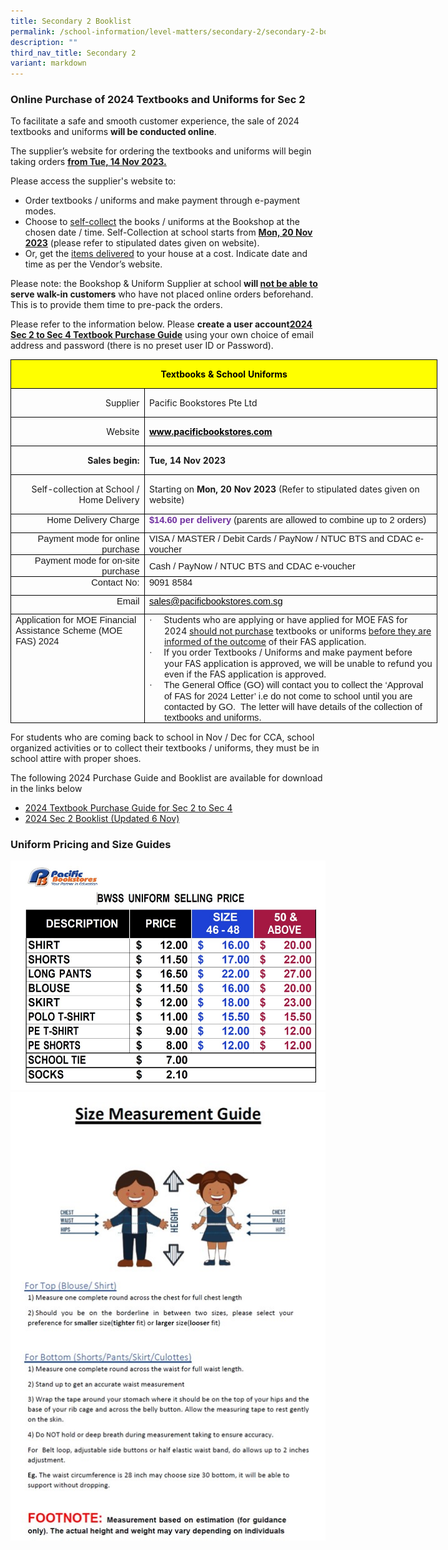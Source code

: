 ```yaml
---
title: Secondary 2 Booklist
permalink: /school-information/level-matters/secondary-2/secondary-2-booklist/
description: ""
third_nav_title: Secondary 2
variant: markdown
---
```

### Online Purchase of 2024 Textbooks and Uniforms for Sec 2
To facilitate a safe and smooth customer experience, the sale of 2024 textbooks and uniforms **will be conducted online**. 

The supplier’s website for ordering the textbooks and uniforms will begin taking orders <u>**from Tue, 14 Nov 2023.** </u>

Please access the supplier's website to:
* Order textbooks / uniforms and make payment through e-payment modes.
* Choose to <u>self-collect</u> the books / uniforms at the Bookshop at the chosen date / time. Self-Collection at school starts from <u><b>Mon, 20 Nov 2023</b></u> (please refer to stipulated dates given on website).
* Or, get the <u>items delivered</u> to your house at a cost.  Indicate date and time as per the Vendor’s website.

Please note: the Bookshop &amp; Uniform Supplier at school <b>will <u>not be able to </u>serve walk-in customers</b> who have not placed online orders beforehand.  This is to provide them time to pre-pack the orders. 

Please refer to the information below. Please <b>create a user account[2024 Sec 2 to Sec 4 Textbook Purchase Guide](/files/Book%20Lists/2024/2024_Bowen_Textbook_Purchase_Guide_S2to4.pdf)</b> using your own choice of email address and password (there is no preset user ID or Password).

<table style="width:512.5pt;border-collapse:collapse;mso-yfti-tbllook:1184;
 mso-padding-alt:0cm 0cm 0cm 0cm" width="683" cellpadding="0" cellspacing="0" border="0" class="MsoNormalTable"><tbody><tr style="mso-yfti-irow:0;mso-yfti-firstrow:yes;height:15.2pt"><td style="width:512.5pt;border:solid windowtext 1.0pt;
  background:yellow;padding:0cm 5.4pt 0cm 5.4pt;height:15.2pt" valign="top" colspan="2" width="683"><p style="text-align:center" align="center" class="MsoNormal"><b><span style="color:black;mso-color-alt:windowtext;mso-ansi-language:EN-SG">Textbooks &amp; School Uniforms</span></b><b><span style="mso-ansi-language:EN-SG"></span></b></p></td></tr><tr style="mso-yfti-irow:1;height:25.25pt"><td style="width:157.0pt;border:solid windowtext 1.0pt;border-top:
  none;padding:0cm 5.4pt 0cm 5.4pt;height:25.25pt" width="209"><p style="text-align:right" align="right" class="MsoNormal"><span style="mso-ansi-language:EN-SG">Supplier</span></p></td><td style="width:355.5pt;border-top:none;border-left:none;
  border-bottom:solid windowtext 1.0pt;border-right:solid windowtext 1.0pt;
  padding:0cm 5.4pt 0cm 5.4pt;height:25.25pt" width="474"><p class="MsoNormal"><span style="mso-ansi-language:EN-SG">Pacific Bookstores Pte Ltd</span></p></td></tr><tr style="mso-yfti-irow:2;height:21.6pt"><td style="width:157.0pt;border:solid windowtext 1.0pt;border-top:
  none;padding:0cm 5.4pt 0cm 5.4pt;height:21.6pt" width="209"><p style="text-align:right" align="right" class="MsoNormal"><span style="mso-ansi-language:EN-SG">Website</span></p></td><td style="width:355.5pt;border-top:none;border-left:
  none;border-bottom:solid windowtext 1.0pt;border-right:solid windowtext 1.0pt;
  padding:0cm 5.4pt 0cm 5.4pt;height:21.6pt" valign="top" width="474"><p class="MsoNormal"><span lang="EN-US"><a href="http://www.pacificbookstores.com"><b><span style="color:windowtext">www.pacificbookstores.com</span></b></a></span><i><span style="font-size:10.0pt;line-height:107%;mso-ansi-language:EN-SG"></span></i></p></td></tr><tr style="mso-yfti-irow:3;height:21.6pt"><td style="width:157.0pt;border:solid windowtext 1.0pt;border-top:
  none;padding:0cm 5.4pt 0cm 5.4pt;height:21.6pt" width="209"><p style="text-align:right" align="right" class="MsoNormal"><b><span lang="EN-US">Sales begin:</span></b><span style="mso-ansi-language:EN-SG"></span></p></td><td style="width:355.5pt;border-top:none;border-left:
  none;border-bottom:solid windowtext 1.0pt;border-right:solid windowtext 1.0pt;
  padding:0cm 5.4pt 0cm 5.4pt;height:21.6pt" valign="top" width="474"><p class="MsoNormal"><b><span lang="EN-US">Tue, 14 Nov 2023</span></b></p></td></tr><tr style="mso-yfti-irow:4;height:21.6pt"><td style="width:157.0pt;border:solid windowtext 1.0pt;border-top:
  none;padding:0cm 5.4pt 0cm 5.4pt;height:21.6pt" width="209"><p style="text-align:right" align="right" class="MsoNormal"><span lang="EN-US">Self-collection at School / Home Delivery<b></b></span></p></td><td style="width:355.5pt;border-top:none;border-left:
  none;border-bottom:solid windowtext 1.0pt;border-right:solid windowtext 1.0pt;
  padding:0cm 5.4pt 0cm 5.4pt;height:21.6pt" valign="top" width="474"><p class="MsoNormal"><span lang="EN-US">Starting on <b>Mon, 20 Nov 2023 </b>(Refer to stipulated dates given on website)</span></p></td></tr><tr style="mso-yfti-irow:5;height:21.6pt"><td style="width:157.0pt;border:solid windowtext 1.0pt;
  border-top:none;padding:0cm 5.4pt 0cm 5.4pt;height:21.6pt" valign="top" width="209"><p style="margin:0cm;text-align:right" align="right"><span style="font-size:11.0pt;font-family:&quot;Calibri&quot;,sans-serif" lang="EN-US">Home Delivery Charge</span></p></td><td style="width:355.5pt;border-top:none;border-left:
  none;border-bottom:solid windowtext 1.0pt;border-right:solid windowtext 1.0pt;
  padding:0cm 5.4pt 0cm 5.4pt;height:21.6pt" valign="top" width="474"><p style="margin:0cm"><b><span style="font-size:11.0pt;font-family:&quot;Calibri&quot;,sans-serif;
  color:#7030A0;mso-ansi-language:EN-SG">$14.60 per delivery </span></b><span style="font-size:11.0pt;font-family:&quot;Calibri&quot;,sans-serif;mso-ansi-language:
  EN-SG">(parents are allowed to combine up to 2 orders)</span><b><span style="font-size:11.0pt;font-family:&quot;Calibri&quot;,sans-serif;
  color:#7030A0" lang="EN-US"></span></b></p></td></tr><tr style="mso-yfti-irow:6;height:21.6pt"><td style="width:157.0pt;border:solid windowtext 1.0pt;
  border-top:none;padding:0cm 5.4pt 0cm 5.4pt;height:21.6pt" valign="top" width="209"><p style="margin:0cm;text-align:right" align="right"><span style="font-size:11.0pt;font-family:&quot;Calibri&quot;,sans-serif" lang="EN-US">Payment mode for online purchase</span></p></td><td style="width:355.5pt;border-top:none;border-left:none;
  border-bottom:solid windowtext 1.0pt;border-right:solid windowtext 1.0pt;
  padding:0cm 5.4pt 0cm 5.4pt;height:21.6pt" width="474"><p style="margin:0cm"><span style="font-size:11.0pt;font-family:&quot;Calibri&quot;,sans-serif;
  mso-ansi-language:EN-SG">VISA / MASTER / Debit Cards / PayNow / NTUC BTS and CDAC e-voucher</span><span style="font-size:11.0pt;font-family:
  &quot;Calibri&quot;,sans-serif" lang="EN-US"></span></p></td></tr><tr style="mso-yfti-irow:7;height:21.6pt"><td style="width:157.0pt;border:solid windowtext 1.0pt;
  border-top:none;padding:0cm 5.4pt 0cm 5.4pt;height:21.6pt" valign="top" width="209"><p style="margin:0cm;text-align:right" align="right"><span style="font-size:11.0pt;font-family:&quot;Calibri&quot;,sans-serif" lang="EN-US">Payment mode for on-site purchase</span></p></td><td style="width:355.5pt;border-top:none;border-left:none;
  border-bottom:solid windowtext 1.0pt;border-right:solid windowtext 1.0pt;
  padding:0cm 5.4pt 0cm 5.4pt;height:21.6pt" width="474"><p style="margin:0cm"><span style="font-size:11.0pt;font-family:
  &quot;Calibri&quot;,sans-serif" lang="EN-US">Cash / PayNow / </span><span style="font-size:11.0pt;
  font-family:&quot;Calibri&quot;,sans-serif;mso-ansi-language:EN-SG">NTUC BTS and CDAC e-voucher</span><span style="font-size:11.0pt;font-family:&quot;Calibri&quot;,sans-serif" lang="EN-US"></span></p></td></tr><tr style="mso-yfti-irow:8;height:21.6pt"><td style="width:157.0pt;border:solid windowtext 1.0pt;
  border-top:none;padding:0cm 5.4pt 0cm 5.4pt;height:21.6pt" valign="top" width="209"><p style="margin:0cm;text-align:right" align="right"><span style="font-size:11.0pt;font-family:&quot;Calibri&quot;,sans-serif" lang="EN-US">Contact No:</span></p></td><td style="width:355.5pt;border-top:none;border-left:
  none;border-bottom:solid windowtext 1.0pt;border-right:solid windowtext 1.0pt;
  padding:0cm 5.4pt 0cm 5.4pt;height:21.6pt" valign="top" width="474"><p style="margin:0cm"><span style="font-size:11.0pt;font-family:&quot;Calibri&quot;,sans-serif;
  mso-ansi-language:EN-SG">9091 8584</span><span style="font-size:
  11.0pt;font-family:&quot;Calibri&quot;,sans-serif" lang="EN-US"></span></p></td></tr><tr style="mso-yfti-irow:9;height:21.6pt"><td style="width:157.0pt;border:solid windowtext 1.0pt;
  border-top:none;padding:0cm 5.4pt 0cm 5.4pt;height:21.6pt" valign="top" width="209"><p style="margin:0cm;text-align:right" align="right"><span style="font-size:
  11.0pt;font-family:&quot;Calibri&quot;,sans-serif;mso-ansi-language:EN-SG">Email</span><span style="font-size:11.0pt;font-family:&quot;Calibri&quot;,sans-serif" lang="EN-US"></span></p></td><td style="width:355.5pt;border-top:none;border-left:
  none;border-bottom:solid windowtext 1.0pt;border-right:solid windowtext 1.0pt;
  padding:0cm 5.4pt 0cm 5.4pt;height:21.6pt" valign="top" width="474"><p style="margin:0cm"><span lang="EN-US"><a href="mailto:sales@pacificbookstores.com.sg"><span style="font-size:11.0pt;font-family:&quot;Calibri&quot;,sans-serif;color:windowtext;
  mso-ansi-language:EN-SG" lang="EN-SG">sales@pacificbookstores.com.sg</span></a></span><span style="font-size:11.0pt;font-family:&quot;Calibri&quot;,sans-serif" lang="EN-US"></span></p></td></tr><tr style="mso-yfti-irow:10;mso-yfti-lastrow:yes;height:21.6pt"><td style="width:157.0pt;border:solid windowtext 1.0pt;
  border-top:none;padding:0cm 5.4pt 0cm 5.4pt;height:21.6pt" valign="top" width="209"><p style="margin:0cm"><span style="font-size:11.0pt;font-family:&quot;Calibri&quot;,sans-serif;
  mso-ansi-language:EN-SG">Application for MOE Financial Assistance Scheme (MOE FAS) 2024</span></p></td><td style="width:355.5pt;border-top:none;border-left:
  none;border-bottom:solid windowtext 1.0pt;border-right:solid windowtext 1.0pt;
  padding:0cm 5.4pt 0cm 5.4pt;height:21.6pt" valign="top" width="474"><p style="margin-top:0cm;margin-right:0cm;
  margin-bottom:0cm;margin-left:18.0pt;mso-add-space:auto;text-indent:-18.0pt;
  line-height:normal;mso-list:l0 level1 lfo1" class="MsoListParagraphCxSpFirst"><span style="font-family:Symbol;mso-fareast-font-family:Symbol;
  mso-bidi-font-family:Symbol" lang="EN-US"><span style="mso-list:Ignore">·<span style="font:7.0pt &quot;Times New Roman&quot;">&nbsp;&nbsp;&nbsp;&nbsp;&nbsp;&nbsp;&nbsp; </span></span></span><span lang="EN-US">Students who are applying or have applied for MOE FAS for 2024 <u>should not purchase</u> textbooks or uniforms <u>before they are informed of the outcome</u> of their FAS application.&nbsp;</span></p><p style="margin-top:0cm;margin-right:0cm;
  margin-bottom:0cm;margin-left:18.0pt;mso-add-space:auto;text-indent:-18.0pt;
  line-height:normal;mso-list:l0 level1 lfo1" class="MsoListParagraphCxSpLast"><span style="font-family:Symbol;mso-fareast-font-family:Symbol;
  mso-bidi-font-family:Symbol" lang="EN-US"><span style="mso-list:Ignore">·<span style="font:7.0pt &quot;Times New Roman&quot;">&nbsp;&nbsp;&nbsp;&nbsp;&nbsp;&nbsp;&nbsp; </span></span></span><span lang="EN-US">If you order Textbooks / Uniforms and make payment before your FAS application is approved, we will be unable to refund you even if the FAS application is approved.</span></p><p style="margin-top:0cm;margin-right:0cm;margin-bottom:0cm;margin-left:18.0pt;
  text-indent:-18.0pt;mso-list:l0 level1 lfo1"><span style="font-size:11.0pt;font-family:Symbol;mso-fareast-font-family:
  Symbol;mso-bidi-font-family:Symbol" lang="EN-US"><span style="mso-list:Ignore">·<span style="font:7.0pt &quot;Times New Roman&quot;">&nbsp;&nbsp;&nbsp;&nbsp;&nbsp;&nbsp;&nbsp; </span></span></span><span style="font-size:11.0pt;
  font-family:&quot;Calibri&quot;,sans-serif" lang="EN-US">The General Office (GO) will contact you to collect the ‘Approval of FAS for 2024 Letter’ i.e do not come to school until you are contacted by GO. &nbsp;The letter will have details of the collection of textbooks and uniforms.</span></p></td></tr></tbody></table>

For students who are coming back to school in Nov / Dec for CCA, school organized activities or to collect their textbooks / uniforms, they must be in school attire with proper shoes.

The following 2024 Purchase Guide and Booklist are available for download in the links below

* [2024 Textbook Purchase Guide for Sec 2 to Sec 4](/files/Book%20Lists/2024/2024_Bowen_Textbook_Purchase_Guide_S2to4.pdf)
*  [2024 Sec 2 Booklist (Updated 6 Nov)](/files/Book%20Lists/2024/2024%20bowen%20s2%20booklist%20ver061123.pdf)


### Uniform Pricing and Size Guides
![](/images/2022%20Uniform%20Pricelist.jpg)
![](/images/Size%20guide.jpg)